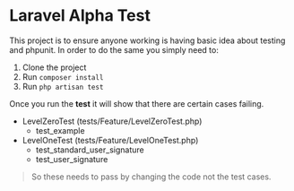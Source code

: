 # Laravel Alpha Test

This project is to ensure anyone working is having basic idea about testing and phpunit. In order to do the same you simply need to:
1. Clone the project
2. Run ```composer install```
3. Run ```php artisan test```


Once you run the **test** it will show that there are certain cases failing.
- LevelZeroTest (tests/Feature/LevelZeroTest.php)
  - test_example
- LevelOneTest (tests/Feature/LevelOneTest.php)
  - test_standard_user_signature
  - test_user_signature

> So these needs to pass by changing the code not the test cases.
